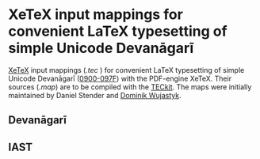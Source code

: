 # XeTeX input mappings for convenient LaTeX typesetting of simple Unicode Devanāgarī

[XeTeX][1] input mappings (*.tec* ) for convenient LaTeX typesetting of simple Unicode Devanāgarī ([0900-097F][2]) with the PDF-engine XeTeX. Their sources (*.map*) are to be compiled with the [TECkit][3]. The maps were initially maintained by Daniel Stender and [Dominik Wujastyk][4].

## Devanāgarī

## IAST

[1]: https://en.wikipedia.org/wiki/XeTeX
[2]: https://www.unicode.org/charts/PDF/U0900.pdf
[3]: https://scripts.sil.org/TECkitIntro
[4]: https://github.com/wujastyk
